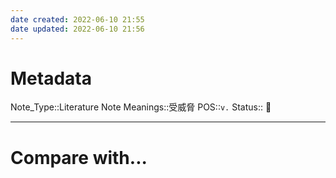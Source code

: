 ```yaml
---
date created: 2022-06-10 21:55
date updated: 2022-06-10 21:56
---
```


# Metadata

Note_Type::Literature Note
Meanings::受威脅
POS::`v.`
Status:: 👶

---

# Compare with...
